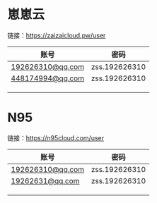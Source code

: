 # 崽崽云

链接：https://zaizaicloud.pw/user

| 账号             | 密码          |
| ---------------- | ------------- |
| 192626310@qq.com | zss.192626310 |
| 448174994@qq.com | zss.192626310 |
|                  |               |
|                  |               |
|                  |               |

# N95

链接：https://n95cloud.com/user

| 账号                                        | 密码          |
| ------------------------------------------- | ------------- |
| [192626310@qq.com](mailto:192626310@qq.com) | zss.192626310 |
| 19262631@qq.com                             | zss.192626310 |
|                                             |               |
|                                             |               |
|                                             |               |